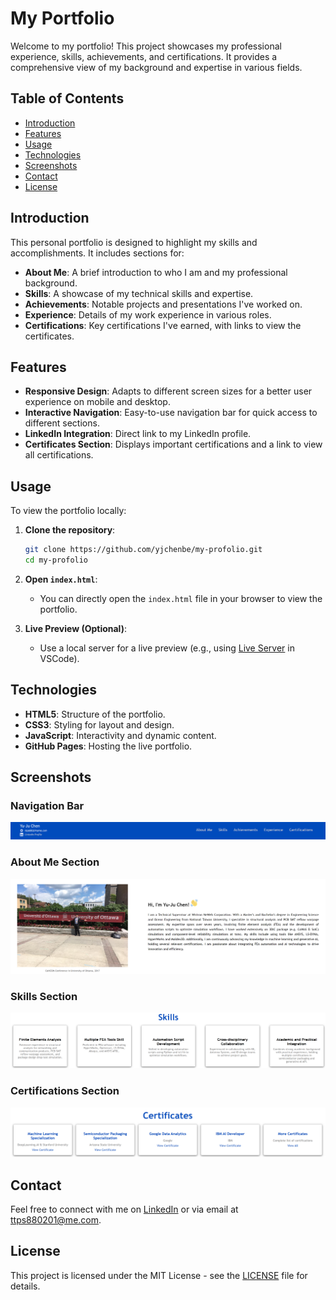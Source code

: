 # My Portfolio

Welcome to my portfolio! This project showcases my professional experience, skills, achievements, and certifications. It provides a comprehensive view of my background and expertise in various fields.

## Table of Contents

- [Introduction](#introduction)
- [Features](#features)
- [Usage](#usage)
- [Technologies](#technologies)
- [Screenshots](#screenshots)
- [Contact](#contact)
- [License](#license)

## Introduction

This personal portfolio is designed to highlight my skills and accomplishments. It includes sections for:
- **About Me**: A brief introduction to who I am and my professional background.
- **Skills**: A showcase of my technical skills and expertise.
- **Achievements**: Notable projects and presentations I've worked on.
- **Experience**: Details of my work experience in various roles.
- **Certifications**: Key certifications I've earned, with links to view the certificates.

## Features

- **Responsive Design**: Adapts to different screen sizes for a better user experience on mobile and desktop.
- **Interactive Navigation**: Easy-to-use navigation bar for quick access to different sections.
- **LinkedIn Integration**: Direct link to my LinkedIn profile.
- **Certificates Section**: Displays important certifications and a link to view all certifications.

## Usage

To view the portfolio locally:

1. **Clone the repository**:
    ```bash
    git clone https://github.com/yjchenbe/my-profolio.git
    cd my-profolio
    ```

2. **Open `index.html`**:
   - You can directly open the `index.html` file in your browser to view the portfolio.

3. **Live Preview (Optional)**:
   - Use a local server for a live preview (e.g., using [Live Server](https://marketplace.visualstudio.com/items?itemName=ritwickdey.LiveServer) in VSCode).

## Technologies

- **HTML5**: Structure of the portfolio.
- **CSS3**: Styling for layout and design.
- **JavaScript**: Interactivity and dynamic content.
- **GitHub Pages**: Hosting the live portfolio.

## Screenshots

### Navigation Bar
![Navigation Bar](html_finalprojimages/navi_bar.png)

### About Me Section
![About Me](html_finalprojimages/about-me-screenshot.png)

### Skills Section
![Skills](html_finalprojimages/skills-screenshot.png)

### Certifications Section
![Certifications](html_finalprojimages/certifications-screenshot.png)


## Contact

Feel free to connect with me on [LinkedIn](https://www.linkedin.com/in/yu-ju-chen-01654313b/) or via email at ttps880201@me.com.

## License

This project is licensed under the MIT License - see the [LICENSE](LICENSE) file for details.
